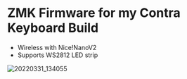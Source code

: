 # ZMK Firmware for my Contra Keyboard Build
- Wireless with Nice!NanoV2
- Supports WS2812 LED strip

![20220331_134055](https://user-images.githubusercontent.com/8885388/161037727-e35259d6-16d6-496b-9608-290b8edf8021.jpg)
